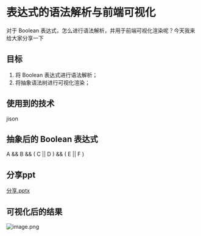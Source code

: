 # 表达式的语法解析与前端可视化

对于 Boolean 表达式，怎么进行语法解析，并用于前端可视化渲染呢？今天我来给大家分享一下

## 目标
1. 将 Boolean 表达式进行语法解析；
2. 将抽象语法树进行可视化渲染；

## 使用到的技术
jison

## 抽象后的 Boolean 表达式
A && B && ( C || D ) && ( E || F )

## 分享ppt
[分享.pptx](http://view.officeapps.live.com/op/view.aspx?src=https://naturestory.github.io/src/data/articles/2020.08.23page/分享.pptx)

## 可视化后的结果
![image.png](./1.png)
